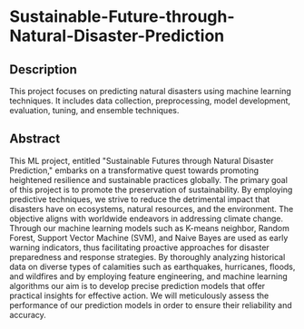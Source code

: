 # Sustainable-Future-through-Natural-Disaster-Prediction

## Description
This project focuses on predicting natural disasters using machine learning techniques. It includes data collection, preprocessing, model development, evaluation, tuning, and ensemble techniques.

## Abstract
This ML project, entitled "Sustainable Futures through Natural Disaster Prediction," embarks on a transformative quest towards promoting heightened resilience and sustainable practices globally. The primary goal of this project is to promote the preservation of sustainability. By employing predictive techniques, we strive to reduce the detrimental impact that disasters have on ecosystems, natural resources, and the environment. The objective aligns with worldwide endeavors in addressing climate change. Through our machine learning models such as K-means neighbor, Random Forest, Support Vector Machine (SVM), and Naive Bayes are used as early warning indicators, thus facilitating proactive approaches for disaster preparedness and response strategies. By thoroughly analyzing historical data on diverse types of calamities such as earthquakes, hurricanes, floods, and wildfires and by employing feature engineering, and machine learning algorithms our aim is to develop precise prediction models that offer practical insights for effective action. We will meticulously assess the performance of our prediction models in order to ensure their reliability and accuracy.

